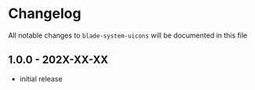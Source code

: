 # Changelog

All notable changes to `blade-system-uicons` will be documented in this file

## 1.0.0 - 202X-XX-XX

- initial release
